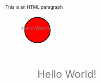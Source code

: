 <?xml version="1.0" standalone="no"?>

<svg width="100%" height="100%" version="1.1"
xmlns="http://www.w3.org/2000/svg">

<circle cx="100" cy="50" r="40" stroke="black"
stroke-width="2" fill="red"/>

</svg>

<html xmlns:svg="http://www.w3.org/2000/svg">
<body>

<p>This is an HTML paragraph</p>

<svg width="300" height="100" version="1.1" >
<circle cx="100" cy="50" r="40" stroke="black"
stroke-width="2" fill="red"/>
<text style="fill:gray;font-size:12pt" x="50" y="50">Hello World!</text>
</svg>

</body>
</html>

<?xml version="1.0" encoding="iso-8859-1"?>
<svg width="800" height="600">
<text style="fill:gray;font-size:24pt" x="100" y="100">Hello World!</text>
</svg>


<circle cx="800" cy="400" r="80" 
style="fill:#FFB5C5;
stroke:black;stroke-width:2"/>

<circle cx="1200" cy="400" r="80" 
style="fill:#FFB5C5;
stroke:black;stroke-width:2"/>